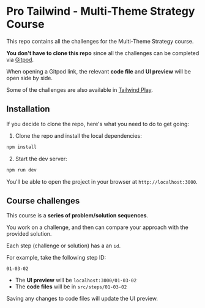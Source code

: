 # Pro Tailwind - Multi-Theme Strategy Course

This repo contains all the challenges for the Multi-Theme Strategy course.

**You don't have to clone this repo** since all the challenges can be completed via [Gitpod](https://gitpod.io).

When opening a Gitpod link, the relevant **code file** and **UI preview** will be open side by side.

Some of the challenges are also available in [Tailwind Play](https://play.tailwindcss.com).

## Installation

If you decide to clone the repo, here's what you need to do to get going:

1. Clone the repo and install the local dependencies:

```sh
npm install
```

2. Start the dev server:

```sh
npm run dev
```

You'll be able to open the project in your browser at `http://localhost:3000`.

## Course challenges

This course is a **series of problem/solution sequences**.

You work on a challenge, and then can compare your approach with the provided solution.

Each step (challenge or solution) has a an `id`.

For example, take the following step ID:

`01-03-02`

- The **UI preview** will be `localhost:3000/01-03-02`
- The **code files** will be in `src/steps/01-03-02`

Saving any changes to code files will update the UI preview.
